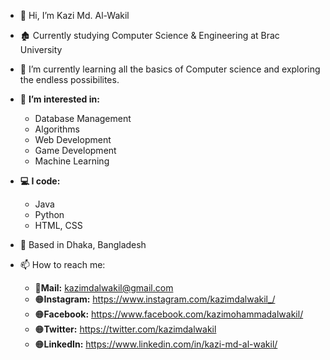 - 👋 Hi, I’m Kazi Md. Al-Wakil
- 🏚 Currently studying Computer Science & Engineering at Brac University
- 🌱 I’m currently learning all the basics of Computer science and exploring the endless possibilites. 
- 👀 **I’m interested in:**
     - Database Management 
     - Algorithms 
     - Web Development
     - Game Development 
     - Machine Learning

- **💻 I code:**
    * Java
    * Python
    * HTML, CSS


- 📍  Based in Dhaka, Bangladesh

- 📫 How to reach me:
     - 📧**Mail:** kazimdalwakil@gmail.com
     - 🟠**Instagram:** https://www.instagram.com/kazimdalwakil_/
     - 🟠**Facebook:** https://www.facebook.com/kazimohammadalwakil/
     - 🟠**Twitter:** https://twitter.com/kazimdalwakil
     - 🟠**LinkedIn:** https://www.linkedin.com/in/kazi-md-al-wakil/
<!---
kazi-md-al-wakil/kazi-md-al-wakil is a ✨ special ✨ repository because its `README.md` (this file) appears on your GitHub profile.
You can click the Preview link to take a look at your changes.
--->
